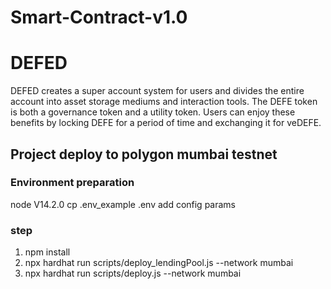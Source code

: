 # Smart-Contract-v1.0

# DEFED



DEFED creates a super account system for users and divides the entire account into asset storage mediums and interaction tools. The DEFE token is both a governance token and a utility token. Users can enjoy these benefits by locking DEFE for a period of time and exchanging it for veDEFE.

## Project deploy to polygon mumbai testnet
### Environment preparation
node V14.2.0
cp .env_example .env
add config params
### step
1. npm install 
2. npx hardhat run scripts/deploy_lendingPool.js --network mumbai
3. npx hardhat run scripts/deploy.js --network mumbai